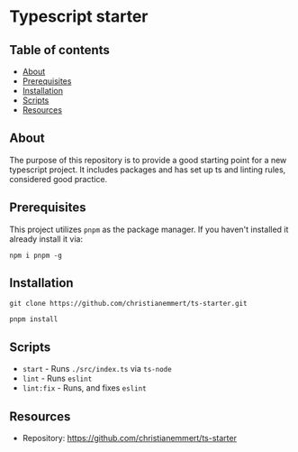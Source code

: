 # Typescript starter

## Table of contents

- [About](#about)
- [Prerequisites](#prerequisites)
- [Installation](#installation)
- [Scripts](#scripts)
- [Resources](#resources)

## About

The purpose of this repository is to provide a good starting point for a new typescript project.
It includes packages and has set up ts and linting rules, considered good practice.

## Prerequisites

This project utilizes `pnpm` as the package manager. If you haven't installed it already install it via:

```
npm i pnpm -g
```

## Installation

```
git clone https://github.com/christianemmert/ts-starter.git

pnpm install
```

## Scripts

- `start` - Runs `./src/index.ts` via `ts-node`
- `lint` - Runs `eslint`
- `lint:fix` - Runs, and fixes `eslint`

## Resources

- Repository: https://github.com/christianemmert/ts-starter
